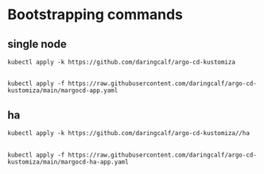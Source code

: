 # Bootstrapping commands
## single node
    kubectl apply -k https://github.com/daringcalf/argo-cd-kustomiza
##
    kubectl apply -f https://raw.githubusercontent.com/daringcalf/argo-cd-kustomiza/main/margocd-app.yaml
## ha
    kubectl apply -k https://github.com/daringcalf/argo-cd-kustomiza//ha
##
    kubectl apply -f https://raw.githubusercontent.com/daringcalf/argo-cd-kustomiza/main/margocd-ha-app.yaml
